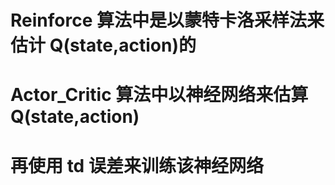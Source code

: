 # Reinforce 算法中是以蒙特卡洛采样法来估计 Q(state,action)的

# Actor_Critic 算法中以神经网络来估算 Q(state,action)

# 再使用 td 误差来训练该神经网络
